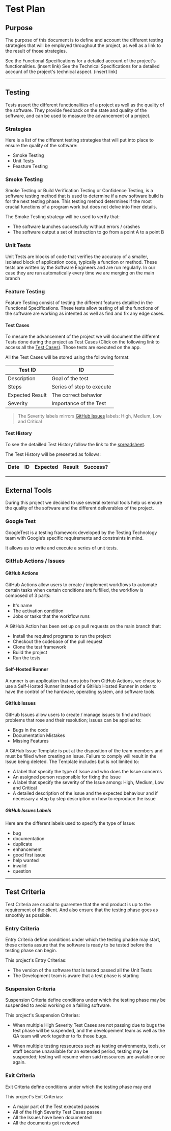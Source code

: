 # Test Plan

## Purpose

The purpose of this document is to define and account the different testing strategies that will be employed throughout the project, as well as a link to the result of those strategies.

See the Functional Specifications for a detailed account of the project's functionalities. (insert link)
See the Technical Specifications for a detailed account of the project's technical aspect. (insert link)

---

## Testing

Tests assert the different functionalities of a project as well as the quality of the software. They provide feedback on the state and quality of the software, and can be used to measure the advancement of a project.

### Strategies

Here is a list of the different testing strategies that will put into place to ensure the quality of the software:

- Smoke Testing
- Unit Tests
- Feasture Testing

### Smoke Testing

Smoke Testing or Build Verification Testing or Confidence Testing, is a software testing method that is used to determine if a new software build is for the next testing phase. This testing method determines if the most crucial functions of a program work but does not delve into finer details.

The Smoke Testing strategy will be used to verify that:

- The software launches successfully without errors / crashes
- The software output a set of instruction to go from a point A to a point B

### Unit Tests

Unit Tests are blocks of code that verifies the accuracy of a smaller, isolated block of application code, typically a function or method. These tests are written by the Software Engineers and are run regularly. In our case they are run automatically every time we are merging on the main branch

### Feature Testing

Feature Testing consist of testing the different features detailled in the Functional Specifications.
These tests allow testing of all the functions of the software are working as intented as well as find and fix any edge cases.

#### Test Cases

To mesure the advancement of the project we will document the different Tests done during the project as Test Cases (Click on the following link to access all the [Test Cases](/documents/QA/TestCases.md)). Those tests are executed on the app.

All the Test Cases will be stored using the following format:

| Test ID | ID |
| --- | --- |
| Description | Goal of the test |
| Steps | Series of step to execute |
| Expected Result | The correct behavior |
| Severity | Importance of the Test |

> The Severity labels mirrors [GitHub Issues](#github-issues) labels: High, Medium, Low and Critical

#### Test History

To see the detailled Test History follow the link to the [spreadsheet](https://docs.google.com/spreadsheets/d/1JB1lV4f822tu6zhfQbtrtQGsYIInJZw8AnJMDjYGYeo/edit?gid=0#gid=0).

The Test History will be presented as follows:

| Date | ID | Expected | Result | Success? |
| --- | --- | --- | --- | --- |

---

## External Tools

During this project we decided to use several external tools help us ensure the quality of the software and the different deliverables of the project.

### Google Test

GoogleTest is a testing framework developed by the Testing Technology team with Google’s specific requirements and constraints in mind.

It allows us to write and execute a series of unit tests.

### GitHub Actions / Issues

#### GitHub Actions

GitHub Actions allow users to create / implement workflows to automate certain tasks when certain conditions are fulfilled, the workflow is composed of 3 parts:

- It's name
- The activation condition
- Jobs or tasks that the workflow runs

A GitHub Action has been set up on pull requests on the main branch that:

- Install the required programs to run the project
- Checkout the codebase of the pull request
- Clone the test framework
- Build the project
- Run the tests

#### Self-Hosted Runner

A runner is an application that runs jobs from GitHub Actions, we chose to use a Self-Hosted Runner instead of a GitHub Hosted Runner in order to have the control of the hardware, operating system, and software tools.

#### GitHub Issues

GitHub Issues allow users to create / manage issues to find and track problems that rose and their resolution; issues can be applied to:

- Bugs in the code
- Documentation Mistakes
- Missing Features

A GitHub Issue Template is put at the disposition of the team members and must be filled when creating an Issue. Failure to comply will result in the Issue being deleted.
The Template includes but is not limited to:

- A label that specify the type of Issue and who does the Issue concerns
- An assigned person responsible for fixing the Issue
- A label that specify the severity of the Issue among: High, Medium, Low and Critical
- A detailed description of the issue and the expected behaviour and if necessary a step by step description on how to reproduce the issue

##### GitHub Issues Labels

Here are the different labels used to specify the type of Issue:

- bug
- documentation
- duplicate
- enhancement
- good first issue
- help wanted
- invalid
- question

---

## Test Criteria

Test Criteria are crucial to guarentee that the end product is up to the requirement of the client. And also ensure that the testing phase goes as smoothly as possible.

### Entry Criteria

Entry Criteria define conditions under which the testing phadse may start, these criteria assure that the software is ready to be tested before the testing phase can begin.

This project's Entry Criterias:

- The version of the software that is tested passed all the Unit Tests
- The Development team is aware that a test phase is starting

### Suspension Criteria

Suspension Criteria define conditions under which the testing phase may be suspended to avoid working on a failling software.

This project's Suspension Criterias:

- When multiple High Severity Test Cases are not passing due to bugs the test phase will be suspended, and the developement team as well as the QA team will work together to fix those bugs.

- When multiple testing ressources such as testing environments, tools, or staff become unavailable for an extended period, testing may be suspended; testing will resume when said ressources are available once again.

### Exit Criteria

Exit Criteria define conditions under which the testing phase may end

This project's Exit Criterias:

- A major part of the Test executed passes
- All of the High Severity Test Cases passes
- All the Issues have been documented
- All the documents got reviewed
